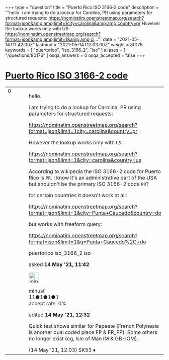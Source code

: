 +++
type = "question"
title = "Puerto Rico ISO 3166-2 code"
description = '''hello. i am trying to do a lookup for Carolina, PR using parameters for structured requests: https://nominatim.openstreetmap.org/search?format=json&amp;amp;limit=1city=carolina&amp;amp;country=pr However the lookup works only with US: https://nominatim.openstreetmap.org/search?format=json&amp;amp;limit=1&amp;amp;ci...'''
date = "2021-05-14T11:42:00Z"
lastmod = "2021-05-14T12:03:00Z"
weight = 80176
keywords = [ "puertorico", "iso_3166_2", "iso" ]
aliases = [ "/questions/80176" ]
osqa_answers = 0
osqa_accepted = false
+++

<div class="headNormal">

# [Puerto Rico ISO 3166-2 code](/questions/80176/puerto-rico-iso-3166-2-code)

</div>

<div id="main-body">

<div id="askform">

<table id="question-table" style="width:100%;">
<colgroup>
<col style="width: 50%" />
<col style="width: 50%" />
</colgroup>
<tbody>
<tr>
<td style="width: 30px; vertical-align: top"><div class="vote-buttons">
<span id="post-80176-upvote" class="ajax-command post-vote up" rel="nofollow" title="I like this post (click again to cancel)"> </span>
<div id="post-80176-score" class="post-score" title="current number of votes">
0
</div>
<span id="post-80176-downvote" class="ajax-command post-vote down" rel="nofollow" title="I dont like this post (click again to cancel)"> </span> <span id="favorite-mark" class="ajax-command favorite-mark" rel="nofollow" title="mark/unmark this question as favorite (click again to cancel)"> </span>
<div id="favorite-count" class="favorite-count">
&#10;</div>
</div></td>
<td><div id="item-right">
<div class="question-body">
<p>hello.</p>
<p>i am trying to do a lookup for Carolina, PR using parameters for structured requests:</p>
<p><a href="https://nominatim.openstreetmap.org/search?format=json&amp;limit=1city=carolina&amp;country=pr">https://nominatim.openstreetmap.org/search?format=json&amp;limit=1city=carolina&amp;country=pr</a></p>
<p>However the lookup works only with <code>US</code>:</p>
<p><a href="https://nominatim.openstreetmap.org/search?format=json&amp;limit=1&amp;city=carolina&amp;country=us">https://nominatim.openstreetmap.org/search?format=json&amp;limit=1&amp;city=carolina&amp;country=us</a></p>
<p>According to wikipedia the ISO 3166-2 code for Puerto Rico is <code>PR</code>. I know it's an administrative part of the USA but shouldn't be the primary ISO 3166-2 code <code>PR</code>?</p>
<p>for certain countries it doesn't work at all:</p>
<p><a href="https://nominatim.openstreetmap.org/search?format=json&amp;limit=1&amp;city=Punta+Caucedo&amp;country=do">https://nominatim.openstreetmap.org/search?format=json&amp;limit=1&amp;city=Punta+Caucedo&amp;country=do</a></p>
<p>but works with freeform query:</p>
<p><a href="https://nominatim.openstreetmap.org/search?format=json&amp;limit=1&amp;q=Punta+Caucedo%2C+do">https://nominatim.openstreetmap.org/search?format=json&amp;limit=1&amp;q=Punta+Caucedo%2C+do</a></p>
</div>
<div id="question-tags" class="tags-container tags">
<span class="post-tag tag-link-puertorico" rel="tag" title="see questions tagged &#39;puertorico&#39;">puertorico</span> <span class="post-tag tag-link-iso_3166_2" rel="tag" title="see questions tagged &#39;iso_3166_2&#39;">iso_3166_2</span> <span class="post-tag tag-link-iso" rel="tag" title="see questions tagged &#39;iso&#39;">iso</span>
</div>
<div id="question-controls" class="post-controls">
&#10;</div>
<div class="post-update-info-container">
<div class="post-update-info post-update-info-user">
<p>asked <strong>14 May '21, 11:42</strong></p>
<img src="https://secure.gravatar.com/avatar/2792c7ff11c1e011514d3d38a755c3da?s=32&amp;d=identicon&amp;r=g" class="gravatar" width="32" height="32" alt="minusf&#39;s gravatar image" />
<p><span>minusf</span><br />
<span class="score" title="11 reputation points">11</span><span title="1 badges"><span class="badge1">●</span><span class="badgecount">1</span></span><span title="1 badges"><span class="silver">●</span><span class="badgecount">1</span></span><span title="1 badges"><span class="bronze">●</span><span class="badgecount">1</span></span><br />
<span class="accept_rate" title="Rate of the user&#39;s accepted answers">accept rate:</span> <span title="minusf has no accepted answers">0%</span></p>
</div>
<div class="post-update-info post-update-info-edited">
<p><span> edited <strong>14 May '21, 12:32</strong> </span></p>
</div>
</div>
<div id="comments-container-80176" class="comments-container">
<span id="80177"></span>
<div id="comment-80177" class="comment">
<div id="post-80177-score" class="comment-score">
&#10;</div>
<div class="comment-text">
<p>Quick test shows similar for Papeete (French Polynesia is another dual coded place FP &amp; FR_FP). Some others no longer exist (eg, Isle of Man IM &amp; GB-IOM).</p>
</div>
<div id="comment-80177-info" class="comment-info">
<span class="comment-age">(14 May '21, 12:03)</span> <span class="comment-user userinfo">SK53 ♦</span>
</div>
</div>
</div>
<div id="comment-tools-80176" class="comment-tools">
&#10;</div>
<div class="clear">
&#10;</div>
<div id="comment-80176-form-container" class="comment-form-container">
&#10;</div>
<div class="clear">
&#10;</div>
</div></td>
</tr>
</tbody>
</table>

</div>

</div>

